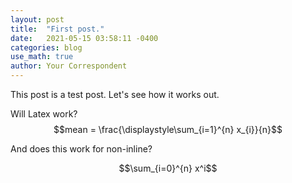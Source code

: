 ```yaml
---
layout: post
title:  "First post."
date:   2021-05-15 03:58:11 -0400
categories: blog
use_math: true
author: Your Correspondent
---
```

This post is a test post. Let's see how it works out.

Will Latex work? $$mean = \frac{\displaystyle\sum_{i=1}^{n} x_{i}}{n}$$

And does this work for non-inline?

$$\sum_{i=0}^{n} x^i$$
